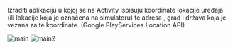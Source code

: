 Izraditi aplikaciju u kojoj se na Activity ispisuju koordinate lokacije uređaja (ili lokacije koja je označena na simulatoru) te adresa , grad i država koja je vezana za te koordinate. (Google PlayServices.Location API) 

![main](https://user-images.githubusercontent.com/56175479/108634370-8d92b900-7479-11eb-8abb-f799f9ba6ce5.png)
![main2](https://user-images.githubusercontent.com/56175479/108634372-8f5c7c80-7479-11eb-8a6d-93cc494a4187.png)

